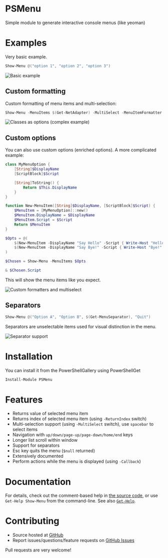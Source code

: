 # PSMenu

Simple module to generate interactive console menus (like yeoman)

# Examples

Very basic example.

```powershell
Show-Menu @("option 1", "option 2", "option 3")
```

![Basic example](./docs/basic-example.gif)

## Custom formatting

Custom formatting of menu items and multi-selection:

```powershell
Show-Menu -MenuItems $(Get-NetAdapter) -MultiSelect -MenuItemFormatter { $Args | Select -Exp Name }
```

![Classes as options (complex example)](./docs/custom-formatter.gif)

## Custom options

You can also use custom options (enriched options). A more complicated example:

```powershell
class MyMenuOption {
    [String]$DisplayName
    [ScriptBlock]$Script

    [String]ToString() {
        Return $This.DisplayName
    }
}

function New-MenuItem([String]$DisplayName, [ScriptBlock]$Script) {
    $MenuItem = [MyMenuOption]::new()
    $MenuItem.DisplayName = $DisplayName
    $MenuItem.Script = $Script
    Return $MenuItem
}

$Opts = @(
    $(New-MenuItem -DisplayName "Say Hello" -Script { Write-Host "Hello!" }),
    $(New-MenuItem -DisplayName "Say Bye!" -Script { Write-Host "Bye!" })
)

$Chosen = Show-Menu -MenuItems $Opts

& $Chosen.Script
```

This will show the menu items like you expect.

![Custom formatters and multiselect](./docs/classes-as-options.gif)

## Separators

```powershell
Show-Menu @("Option A", "Option B", $(Get-MenuSeparator), "Quit")
```

Separators are unselectable items used for visual distinction in the menu.

![Separator support](./docs/separator-support.gif)

# Installation

You can install it from the PowerShellGallery using PowerShellGet

```powershell
Install-Module PSMenu
```

# Features

- Returns value of selected menu item
- Returns index of selected menu item (using `-ReturnIndex` switch)
- Multi-selection support (using `-MultiSelect` switch), use `spacebar` to select items
- Navigation with `up/down/page-up/page-down/home/end` keys
- Longer list scroll within window
- Support for separators
- Esc key quits the menu (`$null` returned)
- Extensively documented
- Perform actions while the menu is displayed (using `-Callback`)

# Documentation

For details, check out the comment-based help in [the source code](./PSMenu/Public/Show-Menu.ps1),
or use `Get-Help Show-Menu` from the command-line. See also [`Get-Help`](https://docs.microsoft.com/en-us/powershell/module/microsoft.powershell.core/get-help?view=powershell-5.1).

# Contributing

- Source hosted at [GitHub](https://github.com/Sebazzz/PSMenu)
- Report issues/questions/feature requests on [GitHub Issues](https://github.com/Sebazzz/PSMenu/issues)

Pull requests are very welcome!
